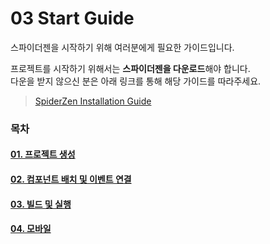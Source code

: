 # 03  Start Guide

스파이더젠을 시작하기 위해 여러분에게 필요한 가이드입니다.

프로젝트를 시작하기 위해서는 **스파이더젠을 다운로드**해야 합니다.\
다운을 받지 않으신 분은 아래 링크를 통해 해당 가이드를 따라주세요.

> [SpiderZen Installation Guide](<../Guide for SpiderGen/02  Installation.md>)

### 목차

#### [01. 프로젝트 생성](01.md)

#### [02. 컴포넌트 배치 및 이벤트 연결](02.md)

#### [03. 빌드 및 실행](03-web.md)

#### [04. 모바일](04-mobile/)

